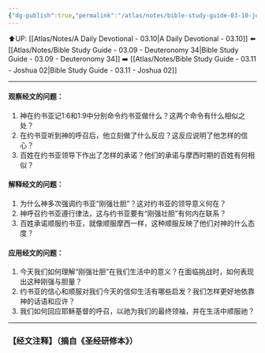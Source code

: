 ```yaml
---
{"dg-publish":true,"permalink":"/atlas/notes/bible-study-guide-03-10-joshua-01/"}
---
```


⬆️UP: [[Atlas/Notes/A Daily Devotional - 03.10\|A Daily Devotional - 03.10]]
⬅️ [[Atlas/Notes/Bible Study Guide - 03.09 - Deuteronomy 34\|Bible Study Guide - 03.09 - Deuteronomy 34]]
➡️ [[Atlas/Notes/Bible Study Guide - 03.11 - Joshua 02\|Bible Study Guide - 03.11 - Joshua 02]] 

---

#### 观察经文的问题：

1. 神在约书亚记1:6和1:9中分别命令约书亚做什么？这两个命令有什么相似之处？
2. 在约书亚听到神的呼召后，他立刻做了什么反应？这反应说明了他怎样的信心？
3. 百姓在约书亚领导下作出了怎样的承诺？他们的承诺与摩西时期的百姓有何相似？

#### 解释经文的问题：

1. 为什么神多次强调约书亚“刚强壮胆”？这对约书亚的领导意义何在？
2. 神呼召约书亚遵行律法，这与约书亚要有“刚强壮胆”有何内在联系？
3. 百姓承诺顺服约书亚，就像顺服摩西一样，这种顺服反映了他们对神的什么态度？

#### 应用经文的问题：

1. 今天我们如何理解“刚强壮胆”在我们生活中的意义？在面临挑战时，如何表现出这种刚强与胆量？
2. 约书亚的信心和顺服对我们今天的信仰生活有哪些启发？我们怎样更好地依靠神的话语和应许？
3. 我们如何回应耶稣基督的呼召，以祂为我们的最终领袖，并在生活中顺服祂？

---
### 【经文注释】（摘自《圣经研修本》）
